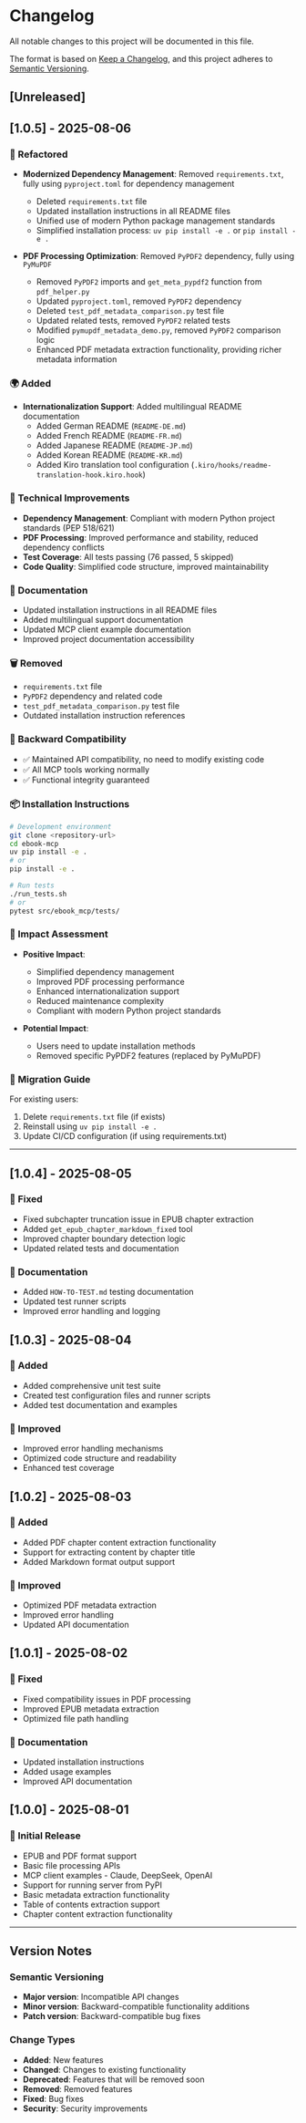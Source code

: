 # Changelog

All notable changes to this project will be documented in this file.

The format is based on [Keep a Changelog](https://keepachangelog.com/en/1.0.0/),
and this project adheres to [Semantic Versioning](https://semver.org/spec/v2.0.0.html).

## [Unreleased]

## [1.0.5] - 2025-08-06

### 🔧 Refactored
- **Modernized Dependency Management**: Removed `requirements.txt`, fully using `pyproject.toml` for dependency management
  - Deleted `requirements.txt` file
  - Updated installation instructions in all README files
  - Unified use of modern Python package management standards
  - Simplified installation process: `uv pip install -e .` or `pip install -e .`

- **PDF Processing Optimization**: Removed `PyPDF2` dependency, fully using `PyMuPDF`
  - Removed `PyPDF2` imports and `get_meta_pypdf2` function from `pdf_helper.py`
  - Updated `pyproject.toml`, removed `PyPDF2` dependency
  - Deleted `test_pdf_metadata_comparison.py` test file
  - Updated related tests, removed `PyPDF2` related tests
  - Modified `pymupdf_metadata_demo.py`, removed `PyPDF2` comparison logic
  - Enhanced PDF metadata extraction functionality, providing richer metadata information

### 🌍 Added
- **Internationalization Support**: Added multilingual README documentation
  - Added German README (`README-DE.md`)
  - Added French README (`README-FR.md`)
  - Added Japanese README (`README-JP.md`)
  - Added Korean README (`README-KR.md`)
  - Added Kiro translation tool configuration (`.kiro/hooks/readme-translation-hook.kiro.hook`)

### 🔧 Technical Improvements
- **Dependency Management**: Compliant with modern Python project standards (PEP 518/621)
- **PDF Processing**: Improved performance and stability, reduced dependency conflicts
- **Test Coverage**: All tests passing (76 passed, 5 skipped)
- **Code Quality**: Simplified code structure, improved maintainability

### 📝 Documentation
- Updated installation instructions in all README files
- Added multilingual support documentation
- Updated MCP client example documentation
- Improved project documentation accessibility

### 🗑️ Removed
- `requirements.txt` file
- `PyPDF2` dependency and related code
- `test_pdf_metadata_comparison.py` test file
- Outdated installation instruction references

### 🔄 Backward Compatibility
- ✅ Maintained API compatibility, no need to modify existing code
- ✅ All MCP tools working normally
- ✅ Functional integrity guaranteed

### 📦 Installation Instructions
```bash
# Development environment
git clone <repository-url>
cd ebook-mcp
uv pip install -e .
# or
pip install -e .

# Run tests
./run_tests.sh
# or
pytest src/ebook_mcp/tests/
```

### 🎯 Impact Assessment
- **Positive Impact**:
  - Simplified dependency management
  - Improved PDF processing performance
  - Enhanced internationalization support
  - Reduced maintenance complexity
  - Compliant with modern Python project standards

- **Potential Impact**:
  - Users need to update installation methods
  - Removed specific PyPDF2 features (replaced by PyMuPDF)

### 🔄 Migration Guide
For existing users:
1. Delete `requirements.txt` file (if exists)
2. Reinstall using `uv pip install -e .`
3. Update CI/CD configuration (if using requirements.txt)

---

## [1.0.4] - 2025-08-05

### 🔧 Fixed
- Fixed subchapter truncation issue in EPUB chapter extraction
- Added `get_epub_chapter_markdown_fixed` tool
- Improved chapter boundary detection logic
- Updated related tests and documentation

### 📝 Documentation
- Added `HOW-TO-TEST.md` testing documentation
- Updated test runner scripts
- Improved error handling and logging

## [1.0.3] - 2025-08-04

### 🌟 Added
- Added comprehensive unit test suite
- Created test configuration files and runner scripts
- Added test documentation and examples

### 🔧 Improved
- Improved error handling mechanisms
- Optimized code structure and readability
- Enhanced test coverage

## [1.0.2] - 2025-08-03

### 🌟 Added
- Added PDF chapter content extraction functionality
- Support for extracting content by chapter title
- Added Markdown format output support

### 🔧 Improved
- Optimized PDF metadata extraction
- Improved error handling
- Updated API documentation

## [1.0.1] - 2025-08-02

### 🔧 Fixed
- Fixed compatibility issues in PDF processing
- Improved EPUB metadata extraction
- Optimized file path handling

### 📝 Documentation
- Updated installation instructions
- Added usage examples
- Improved API documentation

## [1.0.0] - 2025-08-01

### 🌟 Initial Release
- EPUB and PDF format support
- Basic file processing APIs
- MCP client examples - Claude, DeepSeek, OpenAI
- Support for running server from PyPI
- Basic metadata extraction functionality
- Table of contents extraction support
- Chapter content extraction functionality

---

## Version Notes

### Semantic Versioning
- **Major version**: Incompatible API changes
- **Minor version**: Backward-compatible functionality additions
- **Patch version**: Backward-compatible bug fixes

### Change Types
- **Added**: New features
- **Changed**: Changes to existing functionality
- **Deprecated**: Features that will be removed soon
- **Removed**: Removed features
- **Fixed**: Bug fixes
- **Security**: Security improvements 